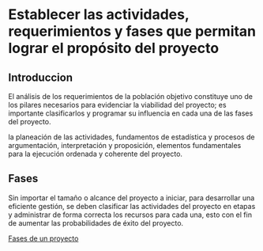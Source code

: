# Establecer las actividades, requerimientos y fases que permitan lograr el propósito del proyecto

## Introduccion

El análisis de los requerimientos de la población objetivo constituye uno de los pilares necesarios para evidenciar la
viabilidad del proyecto; es importante clasificarlos y programar su influencia en cada una de las fases del proyecto.

la planeación de las actividades, fundamentos de estadística y procesos de argumentación, interpretación y proposición,
elementos fundamentales para la ejecución ordenada y coherente del proyecto.

## Fases

Sin importar el tamaño o alcance del proyecto a iniciar, para desarrollar una eficiente gestión, se deben clasificar las
actividades del proyecto en etapas y administrar de forma correcta los recursos para cada una, esto con el fin de aumentar
las probabilidades de éxito del proyecto.

[Fases de un proyecto](image-7.png)
